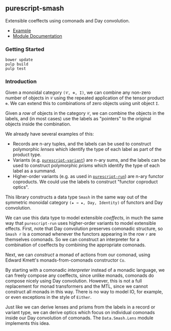 ## purescript-smash

Extensible coeffects using comonads and Day convolution.

- [Example](test/Main.purs)
- [Module Documentation](generated-docs/Data/Smash.md)

### Getting Started

```
bower update
pulp build
pulp test
```

### Introduction

Given a monoidal category `(𝒞, ⊗, I)`, we can combine any non-zero number of objects in `𝒞` using the repeated application of the tensor product `⊗`. We can extend this to combinations of zero objects using unit object `I`.

Given a _row_ of objects in the category `𝒞`, we can combine the objects in the labels, and (in most cases) use the labels as "pointers" to the original objects inside the combination.

We already have several examples of this:

- Records are n-ary tuples, and the labels can be used to construct polymorphic _lenses_ which identify the type of each label as part of the product type.
- Variants (e.g. [`purescript-variant`](https://github.com/natefaubion/purescript-variant)) are n-ary sums, and the labels can be used to construct polymorphic _prisms_ which identify the type of each label as a summand.
- Higher-order variants (e.g. as used in [`purescript-run`](https://github.com/natefaubion/purescript-run)) are n-ary functor coproducts. We could use the labels to construct "functor coproduct optics".

This library constructs a data type `Smash` in the same way out of the symmetric monoidal category `(★ → ★, Day, Identity)` of functors and Day convolution.

We can use this data type to model extensible _coeffects_, in much the same way that `purescript-run` uses higher-order variants to model extensible effects. First, note that Day convolution preserves comonadic structure, so `Smash r` is a comonad whenever the functors appearing in the row `r` are themselves comonads. So we can construct an interpreter for a combination of coeffects by combining the appropriate comonads.

Next, we can _construct_ a monad of actions from our comonad, using Edward Kmett's monads-from-comonads constructor `Co`.

By starting with a comonadic _interpreter_ instead of a monadic language, we can freely compose any coeffects, since unlike monads, comonads do compose nicely using Day convolution. However, this is not a full replacement for monad transformers and the MTL, since we cannot construct all monads in this way. There is no way to model IO, for example, or even exceptions in the style of `Either`.

Just like we can derive lenses and prisms from the labels in a record or variant type, we can derive optics which focus on individual comonads inside our Day convolution of comonads. The `Data.Smash.Lens` module implements this idea.
